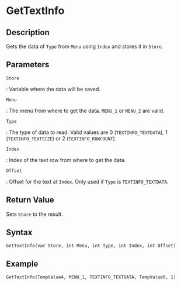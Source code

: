 # GetTextInfo

## Description
Gets the data of `Type` from `Menu` using `Index` and stores it in `Store`.

## Parameters
`Store`

:   Variable where the data will be saved.

`Menu`

:   The menu from where to get the data. `MENU_1` or `MENU_2` are valid.

`Type`

:   The type of data to read. Valid values are 0 (`TEXTINFO_TEXTDATA`), 1 (`TEXTINFO_TEXTSIZE`) or 2 (`TEXTINFO_ROWCOUNT`).

`Index`

:   Index of the text row from where to get the data.

`Offset`

:   Offset for the text at `Index`. Only used if `Type` is `TEXTINFO_TEXTDATA`.

## Return Value
Sets `Store` to the result.

## Syntax
```
GetTextInfo(var Store, int Menu, int Type, int Index, int Offset)
```

## Example
```
GetTextInfo(TempValue4, MENU_1, TEXTINFO_TEXTDATA, TempValue0, 1)
```